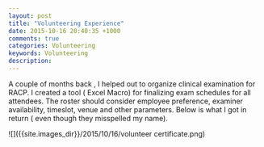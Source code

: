 ```yaml
---
layout: post
title: "Volunteering Experience"
date: 2015-10-16 20:40:35 +1000
comments: true
categories: Volunteering
keywords: Volunteering 
description: 
---
```

A couple of months back , I helped out to organize clinical examination for RACP. I created a tool ( Excel Macro)  for finalizing exam schedules for all attendees. The roster should consider employee preference, examiner availability, timeslot, venue and other parameters. Below is what I got in return ( even though they misspelled my name).



![]({{site.images_dir}}/2015/10/16/volunteer certificate.png)